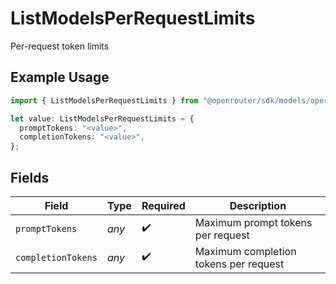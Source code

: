 # ListModelsPerRequestLimits

Per-request token limits

## Example Usage

```typescript
import { ListModelsPerRequestLimits } from "@openrouter/sdk/models/operations";

let value: ListModelsPerRequestLimits = {
  promptTokens: "<value>",
  completionTokens: "<value>",
};
```

## Fields

| Field                                 | Type                                  | Required                              | Description                           |
| ------------------------------------- | ------------------------------------- | ------------------------------------- | ------------------------------------- |
| `promptTokens`                        | *any*                                 | :heavy_check_mark:                    | Maximum prompt tokens per request     |
| `completionTokens`                    | *any*                                 | :heavy_check_mark:                    | Maximum completion tokens per request |